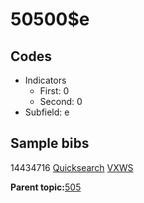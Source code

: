 # 50500$e

## Codes

-   Indicators
    -   First: 0
    -   Second: 0
-   Subfield: e

## Sample bibs

14434716 [Quicksearch](https://search.library.yale.edu/catalog/14434716) [VXWS](http://prodorbis.library.yale.edu:7014/vxws/GetHoldingsService?bibId=14434716)

**Parent topic:**[505](../../tags/505/505.md)

